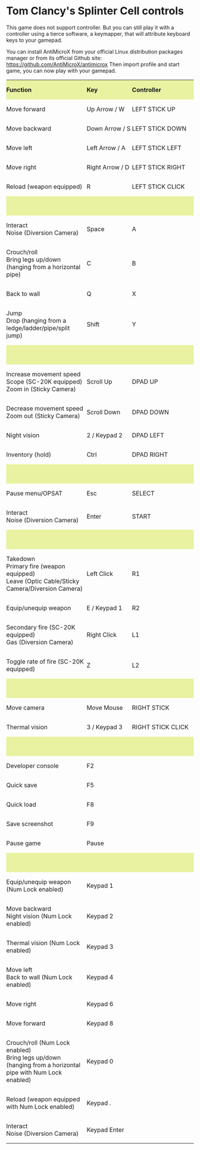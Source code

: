 # Tom Clancy's Splinter Cell controls

This game does not support controller. But you can still play it with a
controller using a tierce software, a keymapper, that will attribute
keyboard keys to your gamepad.

You can install AntiMicroX from your official Linux distribution
packages manager or from its official Github site:
https://github.com/AntiMicroX/antimicrox
Then import profile and start game, you can now play with your gamepad.


<table width="616" data-cellpadding="0" data-cellspacing="0" style="background: transparent">
<tbody>
<tr class="odd" style="background: transparent">
<td width="242" height="22" data-bgcolor="#e8f2a1" style="background: #e8f2a1; border: none; padding: 0cm"><p><strong>Function</strong></p></td>
<td width="159" data-bgcolor="#e8f2a1" style="background: #e8f2a1; border: none; padding: 0cm"><p><strong>Key</strong></p></td>
<td width="216" data-bgcolor="#e8f2a1" style="background: #e8f2a1; border: none; padding: 0cm"><p><strong>Controller</strong></p></td>
</tr>
<tr class="even" style="background: transparent">
<td width="242" height="17" style="border: none; padding: 0cm"><p>Move forward</p></td>
<td width="159" style="border: none; padding: 0cm"><p>Up Arrow / W</p></td>
<td width="216" style="border: none; padding: 0cm"><p>LEFT STICK UP</p></td>
</tr>
<tr class="odd" style="background: transparent">
<td width="242" height="17" style="border: none; padding: 0cm"><p>Move backward</p></td>
<td width="159" style="border: none; padding: 0cm"><p>Down Arrow / S</p></td>
<td width="216" style="border: none; padding: 0cm"><p>LEFT STICK DOWN</p></td>
</tr>
<tr class="even" style="background: transparent">
<td width="242" height="17" style="border: none; padding: 0cm"><p>Move left</p></td>
<td width="159" style="border: none; padding: 0cm"><p>Left Arrow / A</p></td>
<td width="216" style="border: none; padding: 0cm"><p>LEFT STICK LEFT</p></td>
</tr>
<tr class="odd" style="background: transparent">
<td width="242" height="17" style="border: none; padding: 0cm"><p>Move right</p></td>
<td width="159" style="border: none; padding: 0cm"><p>Right Arrow / D</p></td>
<td width="216" style="border: none; padding: 0cm"><p>LEFT STICK RIGHT</p></td>
</tr>
<tr class="even" style="background: transparent">
<td width="242" height="17" style="border: none; padding: 0cm"><p>Reload (weapon equipped)</p></td>
<td width="159" style="border: none; padding: 0cm"><p>R</p></td>
<td width="216" style="border: none; padding: 0cm"><p>LEFT STICK CLICK</p></td>
</tr>
<tr class="odd" style="background: transparent">
<td colspan="3" width="616" height="17" data-bgcolor="#e8f2a1" style="background: #e8f2a1; border: none; padding: 0cm"><p><br />
</p></td>
</tr>
<tr class="even" style="background: transparent">
<td width="242" height="32" style="border: none; padding: 0cm"><p>Interact<br />
Noise (Diversion Camera)</p></td>
<td width="159" style="border: none; padding: 0cm"><p>Space</p></td>
<td width="216" style="border: none; padding: 0cm"><p>A</p></td>
</tr>
<tr class="odd" style="background: transparent">
<td width="242" height="47" style="border: none; padding: 0cm"><p>Crouch/roll<br />
Bring legs up/down (hanging from a horizontal pipe)</p></td>
<td width="159" style="border: none; padding: 0cm"><p>C</p></td>
<td width="216" style="border: none; padding: 0cm"><p>B</p></td>
</tr>
<tr class="even" style="background: transparent">
<td width="242" height="17" style="border: none; padding: 0cm"><p>Back to wall</p></td>
<td width="159" style="border: none; padding: 0cm"><p>Q</p></td>
<td width="216" style="border: none; padding: 0cm"><p>X</p></td>
</tr>
<tr class="odd" style="background: transparent">
<td width="242" height="49" style="border: none; padding: 0cm"><p>Jump<br />
Drop (hanging from a ledge/ladder/pipe/split jump)</p></td>
<td width="159" style="border: none; padding: 0cm"><p>Shift</p></td>
<td width="216" style="border: none; padding: 0cm"><p>Y</p></td>
</tr>
<tr class="odd" style="background: transparent">
<td colspan="3" width="616" height="17" data-bgcolor="#e8f2a1" style="background: #e8f2a1; border: none; padding: 0cm"><p><br />
</p></td>
</tr>
<tr class="odd" style="background: transparent">
<td width="242" height="47" style="border: none; padding: 0cm"><p>Increase movement speed<br />
Scope (SC-20K equipped)<br />
Zoom in (Sticky Camera)</p></td>
<td width="159" style="border: none; padding: 0cm"><p>Scroll Up</p></td>
<td width="216" style="border: none; padding: 0cm"><p>DPAD UP</p></td>
</tr>
<tr class="even" style="background: transparent">
<td width="242" height="32" style="border: none; padding: 0cm"><p>Decrease movement speed<br />
Zoom out (Sticky Camera)</p></td>
<td width="159" style="border: none; padding: 0cm"><p>Scroll Down</p></td>
<td width="216" style="border: none; padding: 0cm"><p>DPAD DOWN</p></td>
</tr>
<tr class="odd" style="background: transparent">
<td width="242" height="17" style="border: none; padding: 0cm"><p>Night vision</p></td>
<td width="159" style="border: none; padding: 0cm"><p>2 / Keypad 2</p></td>
<td width="216" style="border: none; padding: 0cm"><p>DPAD LEFT</p></td>
</tr>
<tr class="even" style="background: transparent">
<td width="242" height="17" style="border: none; padding: 0cm"><p>Inventory (hold)</p></td>
<td width="159" style="border: none; padding: 0cm"><p>Ctrl</p></td>
<td width="216" style="border: none; padding: 0cm"><p>DPAD RIGHT</p></td>
</tr>
<tr class="odd" style="background: transparent">
<td width="242" height="17" data-bgcolor="#e8f2a1" style="background: #e8f2a1; border: none; padding: 0cm"><p><br />
</p></td>
<td width="159" data-bgcolor="#e8f2a1" style="background: #e8f2a1; border: none; padding: 0cm"><p><br />
</p></td>
<td width="216" data-bgcolor="#e8f2a1" style="background: #e8f2a1; border: none; padding: 0cm"><p><br />
</p></td>
</tr>
<tr class="even">
<td width="242" height="17" style="border: none; padding: 0cm"><p>Pause menu/OPSAT</p></td>
<td width="159" style="border: none; padding: 0cm"><p>Esc</p></td>
<td width="216" style="border: none; padding: 0cm"><p>SELECT</p></td>
</tr>
<tr class="odd">
<td width="242" height="32" style="border: none; padding: 0cm"><p>Interact<br />
Noise (Diversion Camera)</p></td>
<td width="159" style="border: none; padding: 0cm"><p>Enter</p></td>
<td width="216" style="border: none; padding: 0cm"><p>START</p></td>
</tr>
<tr class="even" style="background: transparent">
<td colspan="3" width="616" height="17" data-bgcolor="#e8f2a1" style="background: #e8f2a1; border: none; padding: 0cm"><p><br />
</p></td>
</tr>
<tr class="odd">
<td width="242" height="77" style="border: none; padding: 0cm"><p>Takedown<br />
Primary fire (weapon equipped)<br />
Leave (Optic Cable/Sticky Camera/Diversion Camera)</p></td>
<td width="159" style="border: none; padding: 0cm"><p>Left Click</p></td>
<td width="216" style="border: none; padding: 0cm"><p>R1</p></td>
</tr>
<tr class="even">
<td width="242" height="17" style="border: none; padding: 0cm"><p>Equip/unequip weapon</p></td>
<td width="159" style="border: none; padding: 0cm"><p>E / Keypad 1</p></td>
<td width="216" style="border: none; padding: 0cm"><p>R2</p></td>
</tr>
<tr class="odd">
<td width="242" height="47" style="border: none; padding: 0cm"><p>Secondary fire (SC-20K equipped)<br />
Gas (Diversion Camera)</p></td>
<td width="159" style="border: none; padding: 0cm"><p>Right Click</p></td>
<td width="216" style="border: none; padding: 0cm"><p>L1</p></td>
</tr>
<tr class="even">
<td width="242" height="32" style="border: none; padding: 0cm"><p>Toggle rate of fire (SC-20K equipped)</p></td>
<td width="159" style="border: none; padding: 0cm"><p>Z</p></td>
<td width="216" style="border: none; padding: 0cm"><p>L2</p></td>
</tr>
<tr class="odd" style="background: transparent">
<td colspan="3" width="616" height="17" data-bgcolor="#e8f2a1" style="background: #e8f2a1; border: none; padding: 0cm"><p><br />
</p></td>
</tr>
<tr class="even">
<td width="242" height="17" style="border: none; padding: 0cm"><p>Move camera</p></td>
<td width="159" style="border: none; padding: 0cm"><p>Move Mouse</p></td>
<td width="216" style="border: none; padding: 0cm"><p>RIGHT STICK</p></td>
</tr>
<tr class="odd">
<td width="242" height="17" style="border: none; padding: 0cm"><p>Thermal vision</p></td>
<td width="159" style="border: none; padding: 0cm"><p>3 / Keypad 3</p></td>
<td width="216" style="border: none; padding: 0cm"><p>RIGHT STICK CLICK</p></td>
</tr>
<tr class="even" style="background: transparent">
<td colspan="3" width="616" height="17" data-bgcolor="#e8f2a1" style="background: #e8f2a1; border: none; padding: 0cm"><p><br />
</p></td>
</tr>
<tr class="odd">
<td width="242" height="17" style="border: none; padding: 0cm"><p>Developer console</p></td>
<td width="159" style="border: none; padding: 0cm"><p>F2</p></td>
<td width="216" style="border: none; padding: 0cm"><p><br />
</p></td>
</tr>
<tr class="even">
<td width="242" height="17" style="border: none; padding: 0cm"><p>Quick save</p></td>
<td width="159" style="border: none; padding: 0cm"><p>F5</p></td>
<td width="216" style="border: none; padding: 0cm"><p><br />
</p></td>
</tr>
<tr class="odd">
<td width="242" height="17" style="border: none; padding: 0cm"><p>Quick load</p></td>
<td width="159" style="border: none; padding: 0cm"><p>F8</p></td>
<td width="216" style="border: none; padding: 0cm"><p><br />
</p></td>
</tr>
<tr class="even">
<td width="242" height="17" style="border: none; padding: 0cm"><p>Save screenshot</p></td>
<td width="159" style="border: none; padding: 0cm"><p>F9</p></td>
<td width="216" style="border: none; padding: 0cm"><p><br />
</p></td>
</tr>
<tr class="odd">
<td width="242" height="17" style="border: none; padding: 0cm"><p>Pause game</p></td>
<td width="159" style="border: none; padding: 0cm"><p>Pause</p></td>
<td width="216" style="border: none; padding: 0cm"><p><br />
</p></td>
</tr>
<tr class="even" style="background: transparent">
<td colspan="3" width="616" height="17" data-bgcolor="#e8f2a1" style="background: #e8f2a1; border: none; padding: 0cm"><p><br />
</p></td>
</tr>
<tr class="odd">
<td width="242" height="32" style="border: none; padding: 0cm"><p>Equip/unequip weapon (Num Lock enabled)</p></td>
<td width="159" style="border: none; padding: 0cm"><p>Keypad 1</p></td>
<td width="216" style="border: none; padding: 0cm"><p><br />
</p></td>
</tr>
<tr class="even">
<td width="242" height="47" style="border: none; padding: 0cm"><p>Move backward<br />
Night vision (Num Lock enabled)</p></td>
<td width="159" style="border: none; padding: 0cm"><p>Keypad 2</p></td>
<td width="216" style="border: none; padding: 0cm"><p><br />
</p></td>
</tr>
<tr class="odd">
<td width="242" height="32" style="border: none; padding: 0cm"><p>Thermal vision (Num Lock enabled)</p></td>
<td width="159" style="border: none; padding: 0cm"><p>Keypad 3</p></td>
<td width="216" style="border: none; padding: 0cm"><p><br />
</p></td>
</tr>
<tr class="even">
<td width="242" height="47" style="border: none; padding: 0cm"><p>Move left<br />
Back to wall (Num Lock enabled)</p></td>
<td width="159" style="border: none; padding: 0cm"><p>Keypad 4</p></td>
<td width="216" style="border: none; padding: 0cm"><p><br />
</p></td>
</tr>
<tr class="odd">
<td width="242" height="17" style="border: none; padding: 0cm"><p>Move right</p></td>
<td width="159" style="border: none; padding: 0cm"><p>Keypad 6</p></td>
<td width="216" style="border: none; padding: 0cm"><p><br />
</p></td>
</tr>
<tr class="even">
<td width="242" height="17" style="border: none; padding: 0cm"><p>Move forward</p></td>
<td width="159" style="border: none; padding: 0cm"><p>Keypad 8</p></td>
<td width="216" style="border: none; padding: 0cm"><p><br />
</p></td>
</tr>
<tr class="odd">
<td width="242" height="77" style="border: none; padding: 0cm"><p>Crouch/roll (Num Lock enabled)<br />
Bring legs up/down (hanging from a horizontal pipe with Num Lock enabled)</p></td>
<td width="159" style="border: none; padding: 0cm"><p>Keypad 0</p></td>
<td width="216" style="border: none; padding: 0cm"><p><br />
</p></td>
</tr>
<tr class="even">
<td width="242" height="32" style="border: none; padding: 0cm"><p>Reload (weapon equipped with Num Lock enabled)</p></td>
<td width="159" style="border: none; padding: 0cm"><p>Keypad .</p></td>
<td width="216" style="border: none; padding: 0cm"><p><br />
</p></td>
</tr>
<tr class="odd">
<td width="242" height="33" style="border: none; padding: 0cm"><p>Interact<br />
Noise (Diversion Camera)</p></td>
<td width="159" style="border: none; padding: 0cm"><p>Keypad Enter</p></td>
<td width="216" style="border: none; padding: 0cm"><p><br />
</p></td>
</tr>
</tbody>
</table>

  

  
